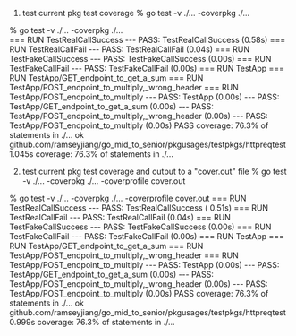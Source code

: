 1. test current pkg test coverage % go test -v ./... -coverpkg ./...

% go test -v ./... -coverpkg ./...                        
=== RUN TestRealCallSuccess --- PASS: TestRealCallSuccess (0.58s)
=== RUN TestRealCallFail --- PASS: TestRealCallFail (0.04s)
=== RUN TestFakeCallSuccess --- PASS: TestFakeCallSuccess (0.00s)
=== RUN TestFakeCallFail --- PASS: TestFakeCallFail (0.00s)
=== RUN TestApp === RUN TestApp/GET_endpoint_to_get_a_sum === RUN TestApp/POST_endpoint_to_multiply,_wrong_header ===
RUN TestApp/POST_endpoint_to_multiply --- PASS: TestApp (0.00s)
--- PASS: TestApp/GET_endpoint_to_get_a_sum (0.00s)
--- PASS: TestApp/POST_endpoint_to_multiply,_wrong_header (0.00s)
--- PASS: TestApp/POST_endpoint_to_multiply (0.00s)
PASS coverage: 76.3% of statements in ./... ok github.com/ramseyjiang/go_mid_to_senior/pkgusages/testpkgs/httpreqtest
1.045s coverage: 76.3% of statements in ./...

2. test current pkg test coverage and output to a "cover.out" file % go test -v ./... -coverpkg ./... -coverprofile
   cover.out

% go test -v ./... -coverpkg ./... -coverprofile cover.out === RUN TestRealCallSuccess --- PASS: TestRealCallSuccess (
0.51s)
=== RUN TestRealCallFail --- PASS: TestRealCallFail (0.04s)
=== RUN TestFakeCallSuccess --- PASS: TestFakeCallSuccess (0.00s)
=== RUN TestFakeCallFail --- PASS: TestFakeCallFail (0.00s)
=== RUN TestApp === RUN TestApp/GET_endpoint_to_get_a_sum === RUN TestApp/POST_endpoint_to_multiply,_wrong_header ===
RUN TestApp/POST_endpoint_to_multiply --- PASS: TestApp (0.00s)
--- PASS: TestApp/GET_endpoint_to_get_a_sum (0.00s)
--- PASS: TestApp/POST_endpoint_to_multiply,_wrong_header (0.00s)
--- PASS: TestApp/POST_endpoint_to_multiply (0.00s)
PASS coverage: 76.3% of statements in ./... ok github.com/ramseyjiang/go_mid_to_senior/pkgusages/testpkgs/httpreqtest
0.999s coverage: 76.3% of statements in ./...